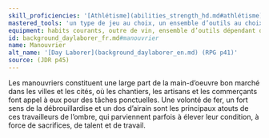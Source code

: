 ```yaml
---
skill_proficiencies: '[Athlétisme](abilities_strength_hd.md#athlétisme), [Escamotage](abilities_dexterity_hd.md#escamotage) ou [Intimidation].'
mastered_tools: 'un type de jeu au choix, un ensemble d’outils au choix parmi : outils de charpentier, outils de cordonnier, outils de tanneur, outils de maçon, matériel de peintre, outils de potier, outils de forgeron, outils de menuisier.'
equipment: habits courants, outre de vin, ensemble d’outils dépendant de son métier, pot en fer, lettres de recommandation d’anciens employeurs, bourse contenant 10 sous.
id: background_daylaborer_fr.md#manouvrier
name: Manouvrier
alt_name: '[Day Laborer](background_daylaborer_en.md) (RPG p41)'
source: (JDR p45)
---
```


Les manouvriers constituent une large part de la main-d’oeuvre bon marché dans les villes et les cités, où les chantiers, les artisans et les commerçants font appel à eux pour des tâches ponctuelles. Une volonté de fer, un fort sens de la débrouillardise et un dos d’airain sont les principaux atouts de ces travailleurs de l’ombre, qui parviennent parfois à élever leur condition, à force de sacrifices, de talent et de travail.

